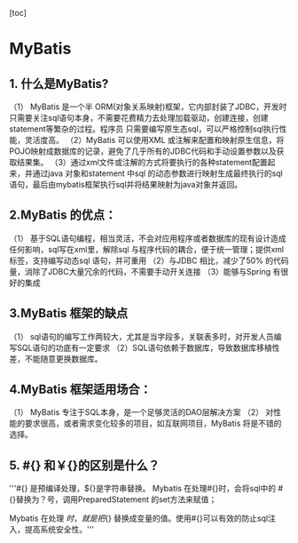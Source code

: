 [toc]


# MyBatis

## 1. 什么是MyBatis?
（1） MyBatis 是一个半 ORM(对象关系映射)框架，它内部封装了JDBC，开发时只需要关注sql语句本身，不需要花费精力去处理加载驱动，创建连接，创建statement等繁杂的过程。程序员 只需要编写原生态sql，可以严格控制sql执行性能，灵活度高。
（2）MyBatis 可以使用XML 或注解来配置和映射原生信息，将POJO映射成数据库的记录，避免了几乎所有的JDBC代码和手动设置参数以及获取结果集。
（3）通过xml文件或注解的方式将要执行的各种statement配置起来，并通过java 对象和statement 中sql 的动态参数进行映射生成最终执行的sql语句，最后由mybatis框架执行sql并将结果映射为java对象并返回。



## 2.MyBatis 的优点：
（1） 基于SQL语句编程，相当灵活，不会对应用程序或者数据库的现有设计造成任何影响，sql写在xml里，解除sql 与程序代码的耦合，便于统一管理；提供xml标签，支持编写动态sql 语句，并可重用
（2）与JDBC 相比，减少了50% 的代码量，消除了JDBC大量冗余的代码，不需要手动开关连接
（3）能够与Spring 有很好的集成


## 3.MyBatis 框架的缺点
（1） sql语句的编写工作两较大，尤其是当字段多，关联表多时，对开发人员编写SQL语句的功底有一定要求
（2）SQL语句依赖于数据库，导致数据库移植性差，不能随意更换数据库。


## 4.MyBatis 框架适用场合：
（1） MyBatis 专注于SQL本身，是一个足够灵活的DAO层解决方案
（2） 对性能的要求很高，或者需求变化较多的项目，如互联网项目，MyBatis 将是不错的选择。


## 5. #{} 和￥{}的区别是什么？

'''#{} 是预编译处理，${}是字符串替换。
Mybatis 在处理#{}时，会将sql中的 #{}替换为？号，调用PreparedStatement 的set方法来赋值；

Mybatis 在处理 ${}时，就是把${} 替换成变量的值。使用#{}可以有效的防止sql注入，提高系统安全性。'''